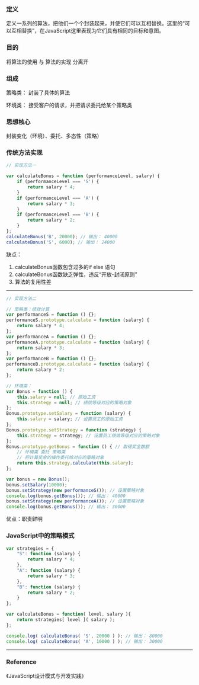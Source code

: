 ### 定义
定义一系列的算法，把他们一个个封装起来，并使它们可以互相替换。这里的“可以互相替换”，在JavaScript这里表现为它们具有相同的目标和意图。

### 目的
将算法的使用 与 算法的实现 分离开

### 组成
策略类： 封装了具体的算法

环境类： 接受客户的请求，并把请求委托给某个策略类

### 思想核心
封装变化（环境）、委托、多态性（策略）

### 传统方法实现

```js
// 实现方法一

var calculateBonus = function (performanceLevel, salary) {
    if (performanceLevel === 'S') {
        return salary * 4;
    }
    if (performanceLevel === 'A') {
        return salary * 3;
    }
    if (performanceLevel === 'B') {
        return salary * 2;
    }
};
calculateBonus('B', 20000); // 输出： 40000
calculateBonus('S', 6000); // 输出： 24000
```
缺点：
1. calculateBonus函数包含过多的if else 语句
1. calculateBonus函数缺乏弹性，违反“开放-封闭原则”
1. 算法的复用性差

---

```js
// 实现方法二

// 策略类：绩效计算
var performanceS = function () {};
performanceS.prototype.calculate = function (salary) {
    return salary * 4;
};
var performanceA = function () {};
performanceA.prototype.calculate = function (salary) {
    return salary * 3;
};
var performanceB = function () {};
performanceB.prototype.calculate = function (salary) {
    return salary * 2;
};

// 环境类：
var Bonus = function () {
    this.salary = null; // 原始工资
    this.strategy = null; // 绩效等级对应的策略对象
};
Bonus.prototype.setSalary = function (salary) {
    this.salary = salary; // 设置员工的原始工资
};
Bonus.prototype.setStrategy = function (strategy) {
    this.strategy = strategy; // 设置员工绩效等级对应的策略对象
};
Bonus.prototype.getBonus = function () { // 取得奖金数额
    // 环境类 委托 策略类
    // 把计算奖金的操作委托给对应的策略对象
    return this.strategy.calculate(this.salary); 
};

var bonus = new Bonus();
bonus.setSalary(10000);
bonus.setStrategy(new performanceS()); // 设置策略对象
console.log(bonus.getBonus()); // 输出： 40000
bonus.setStrategy(new performanceA()); // 设置策略对象
console.log(bonus.getBonus()); // 输出： 30000
```
优点：职责鲜明

### JavaScript中的策略模式


```js
var strategies = {
    "S": function (salary) {
        return salary * 4;
    },
    "A": function (salary) {
        return salary * 3;
    },
    "B": function (salary) {
        return salary * 2;
    }
};

var calculateBonus = function( level, salary ){
    return strategies[ level ]( salary );
};

console.log( calculateBonus( 'S', 20000 ) ); // 输出： 80000
console.log( calculateBonus( 'A', 10000 ) ); // 输出： 30000

```

---

### Reference
《JavaScript设计模式与开发实践》
